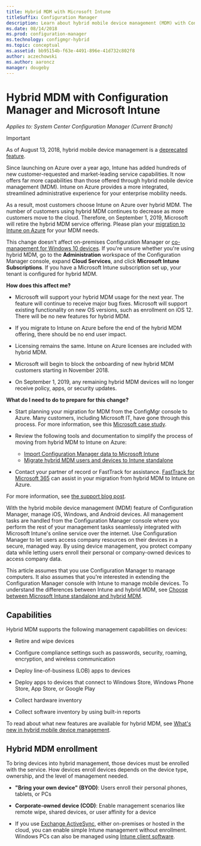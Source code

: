 ```yaml
---
title: Hybrid MDM with Microsoft Intune
titleSuffix: Configuration Manager
description: Learn about hybrid mobile device management (MDM) with Configuration Manager and Microsoft Intune.
ms.date: 08/14/2018
ms.prod: configuration-manager
ms.technology: configmgr-hybrid
ms.topic: conceptual
ms.assetid: bb95154b-f63e-4491-896e-41d732c802f8
author: aczechowski
ms.author: aaroncz
manager: dougeby
---
```


# Hybrid MDM with Configuration Manager and Microsoft Intune

*Applies to: System Center Configuration Manager (Current Branch)*

> [!Important]  
> As of August 13, 2018, hybrid mobile device management is a [deprecated feature](/sccm/core/plan-design/changes/deprecated/removed-and-deprecated-cmfeatures).
> <!--Intune feature 2683117--> 
> Since launching on Azure over a year ago, Intune has added hundreds of new customer-requested and market-leading service capabilities. It now offers far more capabilities than those offered through hybrid mobile device management (MDM). Intune on Azure provides a more integrated, streamlined administrative experience for your enterprise mobility needs.
> 
> As a result, most customers choose Intune on Azure over hybrid MDM. The number of customers using hybrid MDM continues to decrease as more customers move to the cloud. Therefore, on September 1, 2019, Microsoft will retire the hybrid MDM service offering. Please plan your [migration to Intune on Azure](/sccm/mdm/deploy-use/migrate-hybridmdm-to-intunesa) for your MDM needs. 
> 
> This change doesn't affect on-premises Configuration Manager or [co-management for Windows 10 devices](/sccm/core/clients/manage/co-management-overview). If you're unsure whether you're using hybrid MDM, go to the **Administration** workspace of the Configuration Manager console, expand **Cloud Services**, and click **Microsoft Intune Subscriptions**. If you have a Microsoft Intune subscription set up, your tenant is configured for hybrid MDM.
> 
> **How does this affect me?**
> 
> - Microsoft will support your hybrid MDM usage for the next year. The feature will continue to receive major bug fixes. Microsoft will support existing functionality on new OS versions, such as enrollment on iOS 12. There will be no new features for hybrid MDM.  
> 
> - If you migrate to Intune on Azure before the end of the hybrid MDM offering, there should be no end user impact.  
> 
> - Licensing remains the same. Intune on Azure licenses are included with hybrid MDM.  
> 
> - Microsoft will begin to block the onboarding of new hybrid MDM customers starting in November 2018.  
> 
> - On September 1, 2019, any remaining hybrid MDM devices will no longer receive policy, apps, or security updates.  
> 
> **What do I need to do to prepare for this change?**
> 
> - Start planning your migration for MDM from the ConfigMgr console to Azure. Many customers, including Microsoft IT, have gone through this process. For more information, see this [Microsoft case study](https://aka.ms/Intune_MSFT).  
> 
> - Review the following tools and documentation to simplify the process of moving from hybrid MDM to Intune on Azure:  
>     - [Import Configuration Manager data to Microsoft Intune](/sccm/mdm/deploy-use/migrate-import-data)  
>     - [Migrate hybrid MDM users and devices to Intune standalone](/sccm/mdm/deploy-use/migrate-hybridmdm-to-intunesa)  
> 
> - Contact your partner of record or FastTrack for assistance. [FastTrack for Microsoft 365](https://aka.ms/hybrid_fasttrack) can assist in your migration from hybrid MDM to Intune on Azure. 
> 
> For more information, see [the support blog post](#).



With the hybrid mobile device management (MDM) feature of Configuration Manager, manage iOS, Windows, and Android devices. All management tasks are handled from the Configuration Manager console where you perform the rest of your management tasks seamlessly integrated with Microsoft Intune's online service over the internet. Use Configuration Manager to let users access company resources on their devices in a secure, managed way. By using device management, you protect company data while letting users enroll their personal or company-owned devices to access company data. 

This article assumes that you use Configuration Manager to manage computers. It also assumes that you're interested in extending the Configuration Manager console with Intune to manage mobile devices. To understand the differences between Intune and hybrid MDM, see [Choose between Microsoft Intune standalone and hybrid MDM](choose-between-standalone-intune-and-hybrid-mobile-device-management.md).



## Capabilities

Hybrid MDM supports the following management capabilities on devices:

-   Retire and wipe devices  

-   Configure compliance settings such as passwords, security, roaming, encryption, and wireless communication  

-   Deploy line-of-business (LOB) apps to devices  

-   Deploy apps to devices that connect to Windows Store, Windows Phone Store, App Store, or Google Play  

-   Collect hardware inventory  

-   Collect software inventory by using built-in reports  

To read about what new features are available for hybrid MDM, see [What's new in hybrid mobile device management](/sccm/mdm/understand/whats-new-in-hybrid-mobile-device-management).



## Hybrid MDM enrollment

To bring devices into hybrid management, those devices must be enrolled with the service. How devices enroll devices depends on the device type, ownership, and the level of management needed.

- **"Bring your own device" (BYOD)**: Users enroll their personal phones, tablets, or PCs  

- **Corporate-owned device (COD)**: Enable management scenarios like remote wipe, shared devices, or user affinity for a device  

- If you use [Exchange ActiveSync](/sccm/mdm/plan-design/device-enrollment-methods#mobile-device-management-with-exchange-activesync-and-configuration-manager), either on-premises or hosted in the cloud, you can enable simple Intune management without enrollment. Windows PCs can also be managed using [Intune client software](/intune/deploy-use/manage-windows-pcs-with-microsoft-intune).
